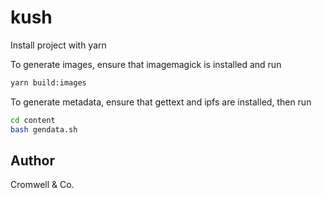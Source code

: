 # kush

Install project with yarn

To generate images, ensure that imagemagick is installed and run

```sh
yarn build:images
```

To generate metadata, ensure that gettext and ipfs are installed, then run

```sh
cd content
bash gendata.sh
```


## Author

Cromwell & Co.
